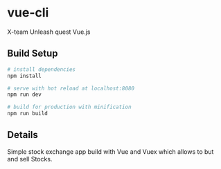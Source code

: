 # vue-cli

X-team Unleash quest Vue.js

## Build Setup

``` bash
# install dependencies
npm install

# serve with hot reload at localhost:8080
npm run dev

# build for production with minification
npm run build

```
## Details
Simple stock exchange app build with Vue and Vuex which allows to but and sell Stocks.
